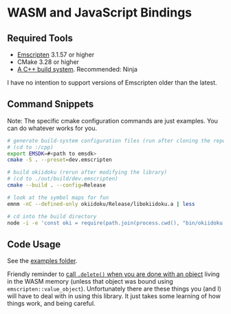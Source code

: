 <!-- SPDX-FileCopyrightText: 2020 David Fong -->
<!-- SPDX-License-Identifier: CC0-1.0 -->
<!-- cspell:dictionaries cpp-refined -->
# WASM and JavaScript Bindings

## Required Tools

- [Emscripten](https://emscripten.org/docs/getting_started/downloads.html) 3.1.57 or higher
- CMake 3.28 or higher
- [A C++ build system](https://cmake.org/cmake/help/latest/manual/cmake-generators.7.html). Recommended: Ninja

I have no intention to support versions of Emscripten older than the latest.

## Command Snippets

Note: The specific cmake configuration commands are just examples. You can do whatever works for you.

```sh
# generate build-system configuration files (run after cloning the repo)
# (cd to :/cpp)
export EMSDK=#<path to emsdk>
cmake -S . --preset=dev.emscripten

# build okiidoku (rerun after modifying the library)
# (cd to ./out/build/dev.emscripten)
cmake --build . --config=Release

# look at the symbol maps for fun
emnm -nC --defined-only okiidoku/Release/libokiidoku.a | less

# cd into the build directory
node -i -e 'const oki = require(path.join(process.cwd(), "bin/okiidoku.js"))'
```

## Code Usage

See the [examples folder](./examples/).

Friendly reminder to [call `.delete()` when you are done with an object](https://emscripten.org/docs/porting/connecting_cpp_and_javascript/embind.html#memory-management) living in the WASM memory (unless that object was bound using `emscripten::value_object`). Unfortunately there are these things you (and I) will have to deal with in using this library. It just takes some learning of how things work, and being careful.
